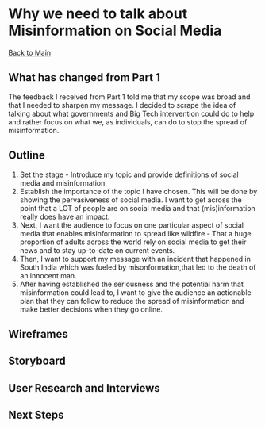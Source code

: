 # Why we need to talk about Misinformation on Social Media
[Back to Main](README.md/)

## What has changed from Part 1
The feedback I received from Part 1 told me that my scope was broad and that I needed to sharpen my message. I decided to scrape the idea of talking about what governments and Big Tech intervention could do to help and rather focus on what we, as individuals, can do to stop the spread of misinformation.

## Outline
1. Set the stage - Introduce my topic and provide definitions of social media and misinformation.
2. Establish the importance of the topic I have chosen. This will be done by showing the pervasiveness of social media. I want to get across the point that a LOT of people are on social media and that (mis)information really does have an impact.
3. Next, I want the audience to focus on one particular aspect of social media that enables misinformation to spread like wildfire - That a huge proportion of adults across the world rely on social media to get their news and to stay up-to-date on current events.
4. Then, I want to support my message with an incident that happened in South India which was fueled by misonformation,that led to the death of an innocent man.
5. After having established the seriousness and the potential harm that misinformation could lead to, I want to give the audience an actionable plan that they can follow to reduce the spread of misinformation and make better decisions when they go online.

## Wireframes 
<div class="flourish-embed flourish-chart" data-src="visualisation/7440727"><script src="https://public.flourish.studio/resources/embed.js"></script></div>


## Storyboard

## User Research and Interviews

## Next Steps
